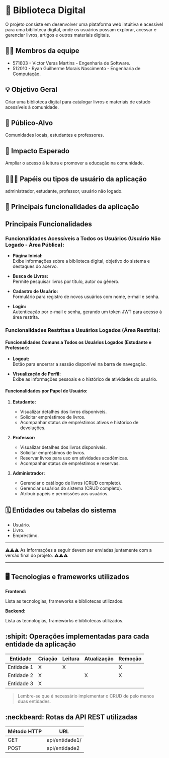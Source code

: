 # :checkered_flag: Biblioteca Digital

O projeto consiste em desenvolver uma plataforma web intuitiva e acessível para uma biblioteca digital, onde os usuários possam explorar, acessar e gerenciar livros, artigos e outros materiais digitais.

## :technologist: Membros da equipe

 - 571603 - Victor Veras Martins - Engenharia de Software.
 - 512010 - Ryan Guilherme Morais Nascimento - Engenharia de Computação.

## :bulb: Objetivo Geral
Criar uma biblioteca digital para catalogar livros e materiais de estudo acessíveis à comunidade.

## :eyes: Público-Alvo
Comunidades locais, estudantes e professores.

## :star2: Impacto Esperado
Ampliar o acesso à leitura e promover a educação na comunidade.

## :people_holding_hands: Papéis ou tipos de usuário da aplicação

administrador, estudante, professor, usuário não logado.

## :triangular_flag_on_post:	 Principais funcionalidades da aplicação

## **Principais Funcionalidades**

### **Funcionalidades Acessíveis a Todos os Usuários (Usuário Não Logado - Área Pública):**
- **Página Inicial:**  
  Exibe informações sobre a biblioteca digital, objetivo do sistema e destaques do acervo.  

- **Busca de Livros:**  
  Permite pesquisar livros por título, autor ou gênero.  

- **Cadastro de Usuário:**  
  Formulário para registro de novos usuários com nome, e-mail e senha.  

- **Login:**  
  Autenticação por e-mail e senha, gerando um token JWT para acesso à área restrita.  


### **Funcionalidades Restritas a Usuários Logados (Área Restrita):**

#### **Funcionalidades Comuns a Todos os Usuários Logados (Estudante e Professor):**
- **Logout:**  
  Botão para encerrar a sessão disponível na barra de navegação.  

- **Visualização de Perfil:**  
  Exibe as informações pessoais e o histórico de atividades do usuário.  

#### **Funcionalidades por Papel de Usuário:**

1. **Estudante:**  
   - Visualizar detalhes dos livros disponíveis.  
   - Solicitar empréstimos de livros.  
   - Acompanhar status de empréstimos ativos e histórico de devoluções.  

2. **Professor:**  
   - Visualizar detalhes dos livros disponíveis.  
   - Solicitar empréstimos de livros.  
   - Reservar livros para uso em atividades acadêmicas.  
   - Acompanhar status de empréstimos e reservas.  

3. **Administrador:**  
   - Gerenciar o catálogo de livros (CRUD completo).  
   - Gerenciar usuários do sistema (CRUD completo).  
   - Atribuir papéis e permissões aos usuários.    

## :spiral_calendar: Entidades ou tabelas do sistema

   - Usuário.  
   - Livro.  
   - Empréstimo.  


----

:warning::warning::warning: As informações a seguir devem ser enviadas juntamente com a versão final do projeto. :warning::warning::warning:


----

## :desktop_computer: Tecnologias e frameworks utilizados

**Frontend:**

Lista as tecnologias, frameworks e bibliotecas utilizados.

**Backend:**

Lista as tecnologias, frameworks e bibliotecas utilizados.


## :shipit: Operações implementadas para cada entidade da aplicação


| Entidade| Criação | Leitura | Atualização | Remoção |
| --- | --- | --- | --- | --- |
| Entidade 1 | X |  X  |  | X |
| Entidade 2 | X |    |  X | X |
| Entidade 3 | X |    |  |  |

> Lembre-se que é necessário implementar o CRUD de pelo menos duas entidades.

## :neckbeard: Rotas da API REST utilizadas

| Método HTTP | URL |
| --- | --- |
| GET | api/entidade1/|
| POST | api/entidade2 |
